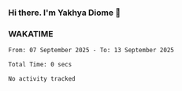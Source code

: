 ### Hi there. I'm Yakhya Diome 👋

### WAKATIME
<!--START_SECTION:waka-->

```txt
From: 07 September 2025 - To: 13 September 2025

Total Time: 0 secs

No activity tracked
```

<!--END_SECTION:waka-->
